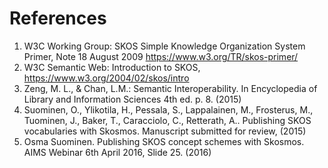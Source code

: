 # References

1.	W3C Working Group: SKOS Simple Knowledge Organization System Primer, Note 18 August 2009 https://www.w3.org/TR/skos-primer/
2.	W3C Semantic Web: Introduction to SKOS, https://www.w3.org/2004/02/skos/intro
3.	Zeng, M. L., & Chan, L.M.: Semantic Interoperability. In Encyclopedia of Library and Information Sciences 4th ed. p. 8. (2015)
4.	Suominen, O., Ylikotila, H., Pessala, S., Lappalainen, M., Frosterus, M., Tuominen, J., Baker, T., Caracciolo, C., Retterath, A.. Publishing SKOS vocabularies with Skosmos. Manuscript submitted for review, (2015)
5.	Osma Suominen. Publishing SKOS concept schemes with Skosmos. AIMS Webinar 6th April 2016, Slide 25. (2016)
